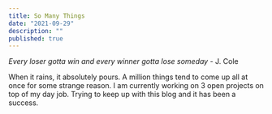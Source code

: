 ```yaml
---
title: So Many Things
date: "2021-09-29"
description: ""
published: true
---
```


_Every loser gotta win and every winner gotta lose someday_ - J. Cole

When it rains, it absolutely pours. A million things tend to come up all at once for some strange reason. I am currently working on 3 open projects on top of my day job. Trying to keep up with this blog and it has been a success.
